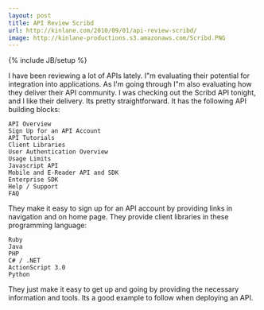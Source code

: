 ```yaml
---
layout: post
title: API Review Scribd
url: http://kinlane.com/2010/09/01/api-review-scribd/
image: http://kinlane-productions.s3.amazonaws.com/Scribd.PNG
---
```

{% include JB/setup %}
I have been reviewing a lot of APIs lately. I"m evaluating their potential for integration into applications.
As I'm going through I"m also evaluating how they deliver their API community.
I was checking out the Scribd API tonight, and I like their delivery. Its pretty straightforward.
It has the following API building blocks:

	API Overview
	Sign Up for an API Account
	API Tutorials
	Client Libraries
	User Authentication Overview
	Usage Limits
	Javascript API
	Mobile and E-Reader API and SDK
	Enterprise SDK
	Help / Support
	FAQ

They make it easy to sign up for an API account by providing links in navigation and on home page.
They provide client libraries in these programming language:

	Ruby
	Java
	PHP
	C# / .NET
	ActionScript 3.0
	Python

They just make it easy to get up and going by providing the necessary information and tools.
Its a good example to follow when deploying an API.
